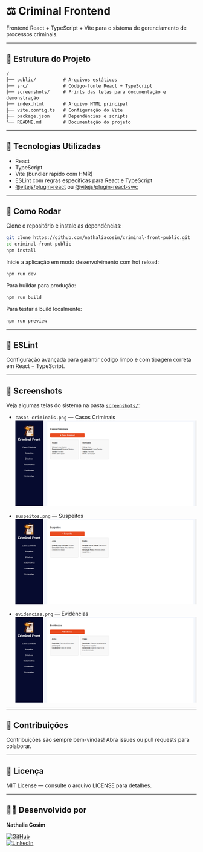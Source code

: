 # ⚖️ Criminal Frontend

Frontend React + TypeScript + Vite para o sistema de gerenciamento de processos criminais.

---

## 📂 Estrutura do Projeto

```
/
├── public/          # Arquivos estáticos
├── src/             # Código-fonte React + TypeScript
├── screenshots/     # Prints das telas para documentação e demonstração
├── index.html       # Arquivo HTML principal
├── vite.config.ts   # Configuração do Vite
├── package.json     # Dependências e scripts
└── README.md        # Documentação do projeto
```

---

## 🚀 Tecnologias Utilizadas

- React 
- TypeScript
- Vite (bundler rápido com HMR)
- ESLint com regras específicas para React e TypeScript
- [@vitejs/plugin-react](https://github.com/vitejs/vite-plugin-react) ou [@vitejs/plugin-react-swc](https://github.com/vitejs/vite-plugin-react-swc)

---

## 🎯 Como Rodar

Clone o repositório e instale as dependências:

```bash
git clone https://github.com/nathaliacosim/criminal-front-public.git
cd criminal-front-public
npm install
```

Inicie a aplicação em modo desenvolvimento com hot reload:

```bash
npm run dev
```

Para buildar para produção:

```bash
npm run build
```

Para testar a build localmente:

```bash
npm run preview
```

---

## 🧹 ESLint

Configuração avançada para garantir código limpo e com tipagem correta em React + TypeScript.

---

## 📸 Screenshots

Veja algumas telas do sistema na pasta [`screenshots/`](./screenshots):

- `casos-criminais.png` — Casos Criminais  
  ![Casos Criminais](./screenshots/casos-criminais.png)

- `suspeitos.png` — Suspeitos  
  ![Suspeitos](./screenshots/suspeitos.png)

- `evidencias.png` — Evidências  
  ![Evidências](./screenshots/evidencias.png)


---

## 🤝 Contribuições

Contribuições são sempre bem-vindas! Abra issues ou pull requests para colaborar.

---

## 📄 Licença

MIT License — consulte o arquivo LICENSE para detalhes.

---

## 👩‍💻 Desenvolvido por

**Nathalia Cosim**  

[![GitHub](https://img.shields.io/badge/GitHub-nathaliacosim-181717?style=flat&logo=github)](https://github.com/nathaliacosim)  
[![LinkedIn](https://img.shields.io/badge/LinkedIn-nathaliacosim-blue?style=flat&logo=linkedin)](https://linkedin.com/in/nathaliacosim)
